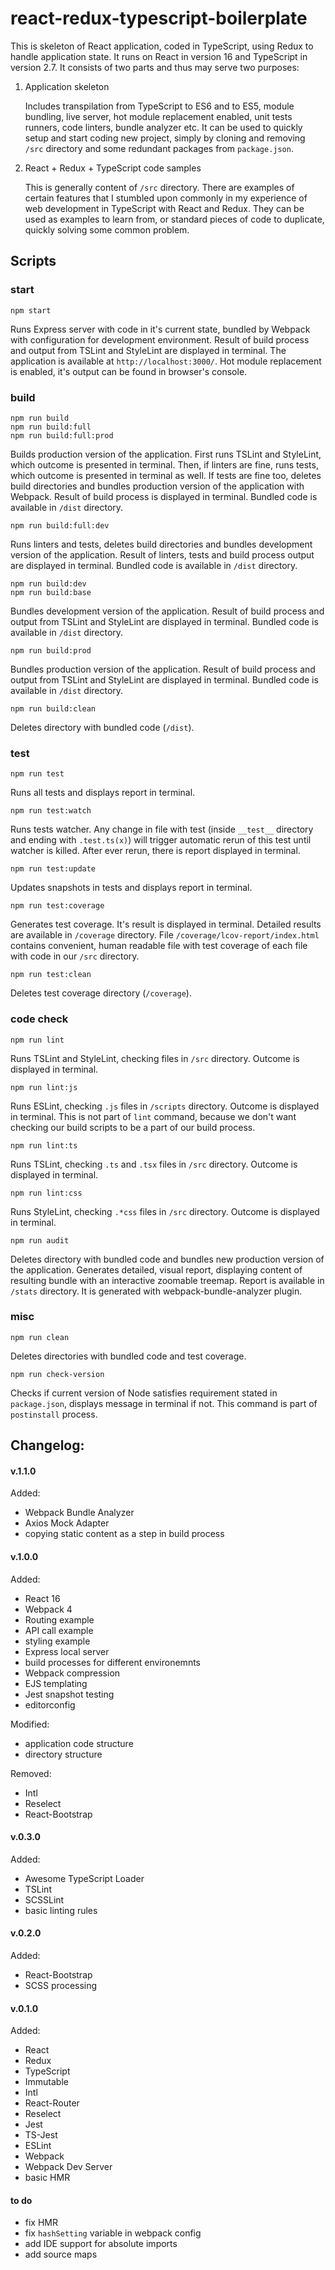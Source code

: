 # react-redux-typescript-boilerplate
This is skeleton of React application, coded in TypeScript, using Redux to handle application state. It runs on React in version 16 and TypeScript in version 2.7. It consists of two parts and thus may serve two purposes:

1. Application skeleton

    Includes transpilation from TypeScript to ES6 and to ES5, module bundling, live server, hot module replacement enabled, unit tests runners, code linters, bundle analyzer etc. It can be used to quickly setup and start coding new project, simply by cloning and removing `/src` directory and some redundant packages from `package.json`.
    
2. React + Redux + TypeScript code samples

    This is generally content of `/src` directory. There are examples of certain features that I stumbled upon commonly in my experience of web development in TypeScript with React and Redux. They can be used as examples to learn from, or standard pieces of code to duplicate, quickly solving some common problem.  

## Scripts

### start
```
npm start
```
Runs Express server with code in it's current state, bundled by Webpack with configuration for development environment. Result of build process and output from TSLint and StyleLint are displayed in terminal. The application is available at `http://localhost:3000/`. Hot module replacement is enabled, it's output can be found in browser's console.

### build
```
npm run build
npm run build:full
npm run build:full:prod
```
Builds production version of the application. First runs TSLint and StyleLint, which outcome is presented in terminal. Then, if linters are fine, runs tests, which outcome is presented in terminal as well. If tests are fine too, deletes build directories and bundles production version of the application with Webpack. Result of build process is displayed in terminal. Bundled code is available in `/dist` directory.

```
npm run build:full:dev
```
Runs linters and tests, deletes build directories and bundles development version of the application. Result of linters, tests and build process output are displayed in terminal. Bundled code is available in `/dist` directory.

```
npm run build:dev
npm run build:base
```
Bundles development version of the application. Result of build process and output from TSLint and StyleLint are displayed in terminal. Bundled code is available in `/dist` directory.

```
npm run build:prod
```
Bundles production version of the application. Result of build process and output from TSLint and StyleLint are displayed in terminal. Bundled code is available in `/dist` directory.

```
npm run build:clean
```
Deletes directory with bundled code (`/dist`).

### test
```
npm run test
```
Runs all tests and displays report in terminal.

```
npm run test:watch
```
Runs tests watcher. Any change in file with test (inside `__test__` directory and ending with `.test.ts(x)`) will trigger automatic rerun of this test until watcher is killed. After ever rerun, there is report displayed in terminal.

```
npm run test:update
```
Updates snapshots in tests and displays report in terminal.

```
npm run test:coverage
``` 
Generates test coverage. It's result is displayed in terminal. Detailed results are available in `/coverage` directory. File `/coverage/lcov-report/index.html` contains convenient, human readable file with test coverage of each file with code in our `/src` directory. 

```
npm run test:clean
```
Deletes test coverage directory (`/coverage`).

### code check
```
npm run lint
```
Runs TSLint and StyleLint, checking files in `/src` directory. Outcome is displayed in terminal.

```
npm run lint:js
```
Runs ESLint, checking `.js` files in `/scripts` directory. Outcome is displayed in terminal. This is not part of `lint` command, because we don't want checking our build scripts to be a part of our build process.

```
npm run lint:ts
```
Runs TSLint, checking `.ts` and `.tsx` files in `/src` directory. Outcome is displayed in terminal.

```
npm run lint:css
```
Runs StyleLint, checking `.*css` files in `/src` directory. Outcome is displayed in terminal.

```
npm run audit
``` 
Deletes directory with bundled code and bundles new production version of the application. Generates detailed, visual report, displaying content of resulting bundle with an interactive zoomable treemap. Report is available in `/stats` directory. It is generated with webpack-bundle-analyzer plugin.

### misc
```
npm run clean
```
Deletes directories with bundled code and test coverage.

```
npm run check-version
```
Checks if current version of Node satisfies requirement stated in `package.json`, displays message in terminal if not. This command is part of `postinstall` process.

## Changelog:
#### v.1.1.0
Added:
* Webpack Bundle Analyzer
* Axios Mock Adapter
* copying static content as a step in build process

#### v.1.0.0
Added:
* React 16
* Webpack 4
* Routing example
* API call example
* styling example
* Express local server
* build processes for different environemnts
* Webpack compression
* EJS templating
* Jest snapshot testing
* editorconfig

Modified:
* application code structure
* directory structure

Removed:
* Intl
* Reselect
* React-Bootstrap

#### v.0.3.0
Added:
* Awesome TypeScript Loader
* TSLint
* SCSSLint
* basic linting rules

#### v.0.2.0
Added:
* React-Bootstrap
* SCSS processing

#### v.0.1.0
Added:
* React
* Redux
* TypeScript
* Immutable
* Intl
* React-Router
* Reselect
* Jest
* TS-Jest
* ESLint
* Webpack
* Webpack Dev Server
* basic HMR

#### to do
- fix HMR
- fix `hashSetting` variable in webpack config
- add IDE support for absolute imports
- add source maps
